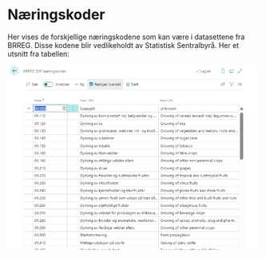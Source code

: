 # Næringskoder

Her vises de forskjellige næringskodene som kan være i datasettene fra BRREG.
Disse kodene blir vedlikeholdt av Statistisk Sentralbyrå.
Her et utsnitt fra tabellen:

![Brreg næringskoder](../media/brreg-page-tradecodes.png)
